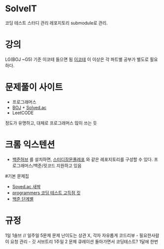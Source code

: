 # SolveIT
코딩 테스트 스터디 관리 레포지토리
submodule로 관리.

# **강의**

LG(BOJ ~G5) 기준 이코테 들으면 됨 [이코테](https://youtube.com/playlist?list=PLRx0vPvlEmdAghTr5mXQxGpHjWqSz0dgC&si=F7AyntzGXLznVxMd)
이 이상은 각 파트별 공부가 별도로 필요하다.

# **문제풀이 사이트**

- 프로그래머스
- [BOJ](http://boj.kr/) + [Solved.ac](https://solved.ac/)
- LeetCODE

정도가 유명하고, 대체로 프로그래머스 많이 쓰는 듯

# **크롬 익스텐션**

- [백준허브](https://chromewebstore.google.com/detail/%EB%B0%B1%EC%A4%80%ED%97%88%EB%B8%8Cbaekjoonhub/ccammcjdkpgjmcpijpahlehmapgmphmk?hl=ko) 를 설치하면, [스터디장문풀레포](https://github.com/jaehyun-ko/Algorithm-Study) 와 같은 레포지토리를 구성할 수 있다. 프로그래머스/백준/릿코드 지원하고 있음

#기본 문제집
- [Soved.ac 새싹](https://solved.ac/problems/sprout)
- [programmers 코딩 테스트 고득점 킷](https://school.programmers.co.kr/learn/challenges?tab=algorithm_practice_kit)
- [백준 단계별](https://www.acmicpc.net/step)

# **규정**

1일 1솔브 // 일주일 5문제
문제 난이도는 상관 X, 각자 자유롭게
코드리뷰 - 필요한사람이 요청
관리 - 깃 서브트리
1주일 2 문제 큐레이션 돌아가면서 
코딩테스트? 1달에 한번
